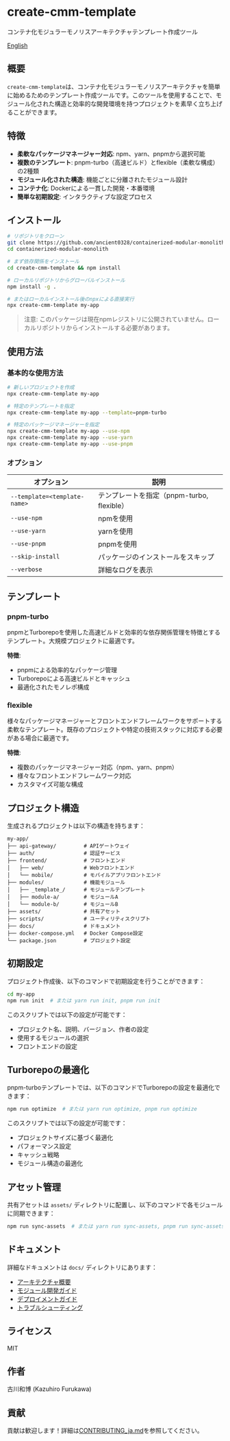 # create-cmm-template

コンテナ化モジュラーモノリスアーキテクチャテンプレート作成ツール

[English](./README.md)

## 概要

`create-cmm-template`は、コンテナ化モジュラーモノリスアーキテクチャを簡単に始めるためのテンプレート作成ツールです。このツールを使用することで、モジュール化された構造と効率的な開発環境を持つプロジェクトを素早く立ち上げることができます。

## 特徴

- **柔軟なパッケージマネージャー対応**: npm、yarn、pnpmから選択可能
- **複数のテンプレート**: pnpm-turbo（高速ビルド）とflexible（柔軟な構成）の2種類
- **モジュール化された構造**: 機能ごとに分離されたモジュール設計
- **コンテナ化**: Dockerによる一貫した開発・本番環境
- **簡単な初期設定**: インタラクティブな設定プロセス

## インストール

```bash
# リポジトリをクローン
git clone https://github.com/ancient0328/containerized-modular-monolith.git
cd containerized-modular-monolith

# まず依存関係をインストール
cd create-cmm-template && npm install

# ローカルリポジトリからグローバルインストール
npm install -g .

# またはローカルインストール後のnpxによる直接実行
npx create-cmm-template my-app
```

> 注意: このパッケージは現在npmレジストリに公開されていません。ローカルリポジトリからインストールする必要があります。

## 使用方法

### 基本的な使用方法

```bash
# 新しいプロジェクトを作成
npx create-cmm-template my-app

# 特定のテンプレートを指定
npx create-cmm-template my-app --template=pnpm-turbo

# 特定のパッケージマネージャーを指定
npx create-cmm-template my-app --use-npm
npx create-cmm-template my-app --use-yarn
npx create-cmm-template my-app --use-pnpm
```

### オプション

| オプション | 説明 |
|------------|------|
| `--template=<template-name>` | テンプレートを指定（pnpm-turbo, flexible） |
| `--use-npm` | npmを使用 |
| `--use-yarn` | yarnを使用 |
| `--use-pnpm` | pnpmを使用 |
| `--skip-install` | パッケージのインストールをスキップ |
| `--verbose` | 詳細なログを表示 |

## テンプレート

### pnpm-turbo

pnpmとTurborepoを使用した高速ビルドと効率的な依存関係管理を特徴とするテンプレート。大規模プロジェクトに最適です。

**特徴**:
- pnpmによる効率的なパッケージ管理
- Turborepoによる高速ビルドとキャッシュ
- 最適化されたモノレポ構成

### flexible

様々なパッケージマネージャーとフロントエンドフレームワークをサポートする柔軟なテンプレート。既存のプロジェクトや特定の技術スタックに対応する必要がある場合に最適です。

**特徴**:
- 複数のパッケージマネージャー対応（npm、yarn、pnpm）
- 様々なフロントエンドフレームワーク対応
- カスタマイズ可能な構成

## プロジェクト構造

生成されるプロジェクトは以下の構造を持ちます：

```
my-app/
├── api-gateway/         # APIゲートウェイ
├── auth/                # 認証サービス
├── frontend/            # フロントエンド
│   ├── web/             # Webフロントエンド
│   └── mobile/          # モバイルアプリフロントエンド
├── modules/             # 機能モジュール
│   ├── _template_/      # モジュールテンプレート
│   ├── module-a/        # モジュールA
│   └── module-b/        # モジュールB
├── assets/              # 共有アセット
├── scripts/             # ユーティリティスクリプト
├── docs/                # ドキュメント
├── docker-compose.yml   # Docker Compose設定
└── package.json         # プロジェクト設定
```

## 初期設定

プロジェクト作成後、以下のコマンドで初期設定を行うことができます：

```bash
cd my-app
npm run init  # または yarn run init, pnpm run init
```

このスクリプトでは以下の設定が可能です：
- プロジェクト名、説明、バージョン、作者の設定
- 使用するモジュールの選択
- フロントエンドの設定

## Turborepoの最適化

pnpm-turboテンプレートでは、以下のコマンドでTurborepoの設定を最適化できます：

```bash
npm run optimize  # または yarn run optimize, pnpm run optimize
```

このスクリプトでは以下の設定が可能です：
- プロジェクトサイズに基づく最適化
- パフォーマンス設定
- キャッシュ戦略
- モジュール構造の最適化

## アセット管理

共有アセットは `assets/` ディレクトリに配置し、以下のコマンドで各モジュールに同期できます：

```bash
npm run sync-assets  # または yarn run sync-assets, pnpm run sync-assets
```

## ドキュメント

詳細なドキュメントは `docs/` ディレクトリにあります：

- [アーキテクチャ概要](./docs/architecture.md)
- [モジュール開発ガイド](./docs/module-development.md)
- [デプロイメントガイド](./docs/deployment.md)
- [トラブルシューティング](./docs/troubleshooting.md)

## ライセンス

MIT

## 作者

古川和博 (Kazuhiro Furukawa)

## 貢献

貢献は歓迎します！詳細は[CONTRIBUTING_ja.md](./CONTRIBUTING_ja.md)を参照してください。
